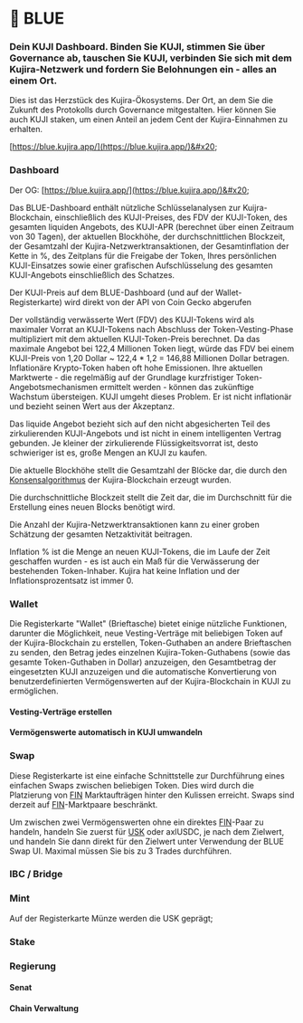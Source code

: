 # 🔷 BLUE

### Dein KUJI Dashboard. Binden Sie KUJI, stimmen Sie über Governance ab, tauschen Sie KUJI, verbinden Sie sich mit dem Kujira-Netzwerk und fordern Sie Belohnungen ein - alles an einem Ort.

Dies ist das Herzstück des Kujira-Ökosystems. Der Ort, an dem Sie die Zukunft des Protokolls durch Governance mitgestalten. Hier können Sie auch KUJI staken, um einen Anteil an jedem Cent der Kujira-Einnahmen zu erhalten.

[https://blue.kujira.app/](https://blue.kujira.app/)&#x20;

### Dashboard

Der OG: [https://blue.kujira.app/](https://blue.kujira.app/)&#x20;

Das BLUE-Dashboard enthält nützliche Schlüsselanalysen zur Kuijra-Blockchain, einschließlich des KUJI-Preises, des FDV der KUJI-Token, des gesamten liquiden Angebots, des KUJI-APR (berechnet über einen Zeitraum von 30 Tagen), der aktuellen Blockhöhe, der durchschnittlichen Blockzeit, der Gesamtzahl der Kujira-Netzwerktransaktionen, der Gesamtinflation der Kette in %, des Zeitplans für die Freigabe der Token, Ihres persönlichen KUJI-Einsatzes sowie einer grafischen Aufschlüsselung des gesamten KUJI-Angebots einschließlich des Schatzes.

Der KUJI-Preis auf dem BLUE-Dashboard (und auf der Wallet-Registerkarte) wird direkt von der API von Coin Gecko abgerufen&#x20;

Der vollständig verwässerte Wert (FDV) des KUJI-Tokens wird als maximaler Vorrat an KUJI-Tokens nach Abschluss der Token-Vesting-Phase multipliziert mit dem aktuellen KUJI-Token-Preis berechnet. Da das maximale Angebot bei 122,4 Millionen Token liegt, würde das FDV bei einem KUJI-Preis von 1,20 Dollar \~ 122,4 \* 1,2 = 146,88 Millionen Dollar betragen. Inflationäre Krypto-Token haben oft hohe Emissionen. Ihre aktuellen Marktwerte - die regelmäßig auf der Grundlage kurzfristiger Token-Angebotsmechanismen ermittelt werden - können das zukünftige Wachstum übersteigen. KUJI umgeht dieses Problem. Er ist nicht inflationär und bezieht seinen Wert aus der Akzeptanz.

Das liquide Angebot bezieht sich auf den nicht abgesicherten Teil des zirkulierenden KUJI-Angebots und ist nicht in einem intelligenten Vertrag gebunden. Je kleiner der zirkulierende Flüssigkeitsvorrat ist, desto schwieriger ist es, große Mengen an KUJI zu kaufen.

Die aktuelle Blockhöhe stellt die Gesamtzahl der Blöcke dar, die durch den [Konsensalgorithmus](../governance/staking/#consensus) der Kujira-Blockchain erzeugt wurden.

Die durchschnittliche Blockzeit stellt die Zeit dar, die im Durchschnitt für die Erstellung eines neuen Blocks benötigt wird.

Die Anzahl der Kujira-Netzwerktransaktionen kann zu einer groben Schätzung der gesamten Netzaktivität beitragen.

Inflation % ist die Menge an neuen KUJI-Tokens, die im Laufe der Zeit geschaffen wurden - es ist auch ein Maß für die Verwässerung der bestehenden Token-Inhaber. Kujira hat keine Inflation und der Inflationsprozentsatz ist immer 0.

### Wallet

Die Registerkarte "Wallet" (Brieftasche) bietet einige nützliche Funktionen, darunter die Möglichkeit, neue Vesting-Verträge mit beliebigen Token auf der Kujira-Blockchain zu erstellen, Token-Guthaben an andere Brieftaschen zu senden, den Betrag jedes einzelnen Kujira-Token-Guthabens (sowie das gesamte Token-Guthaben in Dollar) anzuzeigen, den Gesamtbetrag der eingesetzten KUJI anzuzeigen und die automatische Konvertierung von benutzerdefinierten Vermögenswerten auf der Kujira-Blockchain in KUJI zu ermöglichen.

#### Vesting-Verträge erstellen

#### Vermögenswerte automatisch in KUJI umwandeln

### Swap

Diese Registerkarte ist eine einfache Schnittstelle zur Durchführung eines einfachen Swaps zwischen beliebigen Token. Dies wird durch die Platzierung von [FIN](fin/) Marktaufträgen hinter den Kulissen erreicht. Swaps sind derzeit auf [FIN](fin/)-Marktpaare beschränkt.

Um zwischen zwei Vermögenswerten ohne ein direktes [FIN](fin/)-Paar zu handeln, handeln Sie zuerst für [USK](usk-stablecoin.md) oder axlUSDC, je nach dem Zielwert, und handeln Sie dann direkt für den Zielwert unter Verwendung der BLUE Swap UI. Maximal müssen Sie bis zu 3 Trades durchführen.

### IBC / Bridge

### Mint

Auf der Registerkarte Münze werden die USK geprägt;

### Stake

### Regierung

#### Senat

#### Chain Verwaltung
